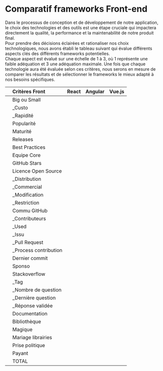 # Comparatif frameworks Front-end

Dans le processus de conception et de développement de notre application, le choix des technologies et des outils est une étape cruciale qui impactera directement la qualité, la performance et la maintenabilité de notre produit final.  
Pour prendre des décisions éclairées et rationaliser nos choix technologiques, nous avons établi le tableau suivant qui évalue différents aspects clés des différents frameworks potentielles.  
Chaque aspect est évalué sur une échelle de 1 à 3, où 1 représente une faible adéquation et 3 une adéquation maximale. Une fois que chaque technologie aura été évaluée selon ces critères, nous serons en mesure de comparer les résultats et de sélectionner le frameworks le mieux adapté à nos besoins spécifiques.

|     | Critères Front         | React | Angular | Vue.js |
| --- | :--------------------- | :---: | :-----: | :----: |
|     | Big ou Small           |       |         |        |
|     | \_Custo                |       |         |        |
|     | \_Rapidité             |       |         |        |
|     | Popularité             |       |         |        |
|     | Maturité               |       |         |        |
|     | Releases               |       |         |        |
|     | Best Practices         |       |         |        |
|     | Equipe Core            |       |         |        |
|     | GitHub Stars           |       |         |        |
|     | Licence Open Source    |       |         |        |
|     | \_Distribution         |       |         |        |
|     | \_Commercial           |       |         |        |
|     | \_Modification         |       |         |        |
|     | \_Restriction          |       |         |        |
|     | Commu GitHub           |       |         |        |
|     | \_Contributeurs        |       |         |        |
|     | \_Used                 |       |         |        |
|     | \_Issu                 |       |         |        |
|     | \_Pull Request         |       |         |        |
|     | \_Process contribution |       |         |        |
|     | Dernier commit         |       |         |        |
|     | Sponso                 |       |         |        |
|     | Stackoverflow          |       |         |        |
|     | \_Tag                  |       |         |        |
|     | \_Nombre de question   |       |         |        |
|     | \_Dernière question    |       |         |        |
|     | \_Réponse validée      |       |         |        |
|     | Documentation          |       |         |        |
|     | Bibliothèque           |       |         |        |
|     | Magique                |       |         |        |
|     | Mariage librairies     |       |         |        |
|     | Prise politique        |       |         |        |
|     | Payant                 |       |         |        |
|     | TOTAL                  |       |         |        |
